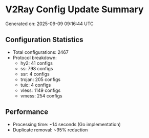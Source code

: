 # V2Ray Config Update Summary
Generated on: 2025-09-09 09:16:44 UTC

## Configuration Statistics
- Total configurations: 2467
- Protocol breakdown:
  - hy2: 41 configs
  - ss: 798 configs
  - ssr: 4 configs
  - trojan: 205 configs
  - tuic: 4 configs
  - vless: 1149 configs
  - vmess: 254 configs

## Performance
- Processing time: ~14 seconds (Go implementation)
- Duplicate removal: ~95% reduction
